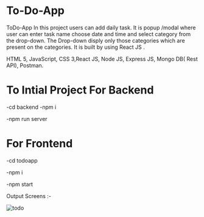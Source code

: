 # To-Do-App

ToDo-App In this project users can add daily task. It is popup /modal where user can enter task name choose date and time and select category from the drop-down. The Drop-down disply only those categories which are present on the categories. It is built by using React JS . 

HTML 5, JavaScript, CSS 3,React JS, Node JS, Express JS, Mongo DB( Rest API), Postman. 

# To Intial Project For Backend 

-cd backend 
-npm i 

-npm run server  

# For Frontend  
-cd todoapp 

-npm i 

-npm start 

Output Screens :-

![todo](https://user-images.githubusercontent.com/110092134/182040087-5dc3b3f7-4a05-4ead-b122-55a67e1e3d96.png)

